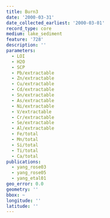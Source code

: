 ```yaml
---
title: Burn3
date: '2000-03-31'
date_collected_earliest: '2000-03-01'
record_type: core
medium: lake_sediment
feature: '728'
description: ''
parameters:
  - LOI
  - H2O
  - SCP
  - Pb/extractable
  - Zn/extractable
  - Cu/extractable
  - Cd/extractable
  - Sn/extractable
  - As/extractable
  - Ni/extractable
  - V/extractable
  - Cr/extractable
  - Se/extractable
  - Al/extractable
  - Fe/total
  - Mn/total
  - Si/total
  - Ti/total
  - Ca/total
publications:
  - yang_rose03
  - yang_rose05
  - yang_etal01
geo_error: 0.0
geometry: ''
bbox: ~
longitude: ''
latitude: ''
---
```

